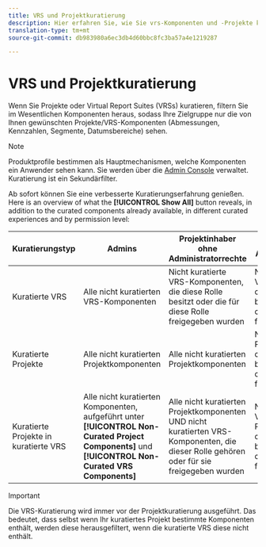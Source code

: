 ```yaml
---
title: VRS und Projektkuratierung
description: Hier erfahren Sie, wie Sie vrs-Komponenten und -Projekte kuratieren.
translation-type: tm+mt
source-git-commit: db983980a6ec3db4d60bbc8fc3ba57a4e1219287

---
```



# VRS und Projektkuratierung

Wenn Sie Projekte oder Virtual Report Suites (VRSs) kuratieren, filtern Sie im Wesentlichen Komponenten heraus, sodass Ihre Zielgruppe nur die von Ihnen gewünschten Projekte/VRS-Komponenten (Abmessungen, Kennzahlen, Segmente, Datumsbereiche) sehen.

>[!NOTE]
>
>Produktprofile bestimmen als Hauptmechanismen, welche Komponenten ein Anwender sehen kann. Sie werden über die [Admin Console](https://helpx.adobe.com/de/enterprise/using/manage-products-and-profiles.html#createproductprofiles) verwaltet. Kuratierung ist ein Sekundärfilter.

Ab sofort können Sie eine verbesserte Kuratierungserfahrung genießen. Here is an overview of what the **[!UICONTROL Show All]** button reveals, in addition to the curated components already available, in different curated experiences and by permission level:

| Kuratierungstyp | Admins | Projektinhaber ohne Administratorrechte | Ohne Administratorrechte |
|---|---|---|---|
| Kuratierte VRS | Alle nicht kuratierten VRS-Komponenten | Nicht kuratierte VRS-Komponenten, die diese Rolle besitzt oder die für diese Rolle freigegeben wurden | Nicht kuratierte VRS-Komponenten, die diese Rolle besitzt oder die für diese Rolle freigegeben wurden |
| Kuratierte Projekte | Alle nicht kuratierten Projektkomponenten | Alle nicht kuratierten Projektkomponenten | Nicht kuratierte Projektkomponenten, die diese Rolle besitzt oder die für diese Rolle freigegeben wurden |
| Kuratierte Projekte in kuratierte VRS | Alle nicht kuratierten Komponenten, aufgeführt unter  **[!UICONTROL Non-Curated Project Components]** und **[!UICONTROL Non-Curated VRS Components]** | Alle nicht kuratierten Projektkomponenten UND nicht kuratierten VRS-Komponenten, die dieser Rolle gehören oder für sie freigegeben wurden | Nicht kuratierte VRS- und Projektkomponenten, die diese Rolle besitzt oder die für diese Rolle freigegeben wurden |

>[!IMPORTANT]
>
>Die VRS-Kuratierung wird immer vor der Projektkuratierung ausgeführt. Das bedeutet, dass selbst wenn Ihr kuratiertes Projekt bestimmte Komponenten enthält, werden diese herausgefiltert, wenn die kuratierte VRS diese nicht enthält.
